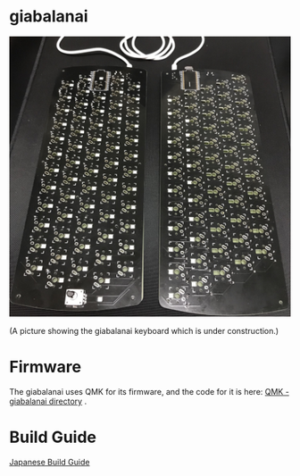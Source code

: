 # giabalanai
![giabalanai](https://github.com/3araht/giabalanai/blob/master/pictures/giabalanai_keyboard-under_construction.jpg)

(A picture showing the giabalanai keyboard which is under construction.)


# Firmware

The giabalanai uses QMK for its firmware, and the code for it is here:
[QMK - giabalanai directory](https://github.com/qmk/qmk_firmware/tree/master/keyboards/giabalanai)
.


# Build Guide

[Japanese Build Guide](https://github.com/3araht/giabalanai/blob/master/docs/build.md)
